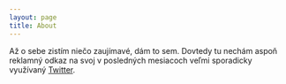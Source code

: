 ```yaml
---
layout: page
title: About
---
```


Až o sebe zistím niečo zaujímavé, dám to sem. Dovtedy tu nechám aspoň reklamný odkaz na svoj v posledných mesiacoch veľmi sporadicky využívaný [Twitter](https://twitter.com/sotakal/).
